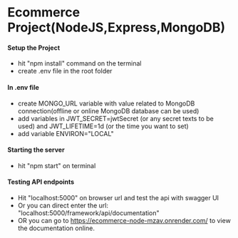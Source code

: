 # Ecommerce Project(NodeJS,Express,MongoDB)

#### Setup the Project

- hit "npm install" command on the terminal
- create .env file in the root folder

#### In .env file

- create MONGO_URL variable with value related to MongoDB connection(offline or online MongoDB database can be used)
- add variables in JWT_SECRET=jwtSecret (or any secret texts to be used) and JWT_LIFETIME=1d (or the time you want to set)
- add variable ENVIRON="LOCAL"

#### Starting the server

- hit "npm start" on terminal

#### Testing API endpoints

- Hit "localhost:5000" on browser url and test the api with swagger UI
- Or you can direct enter the url: "localhost:5000/framework/api/documentation"
- OR you can go to https://ecommerce-node-mzav.onrender.com/ to view the documentation online.
